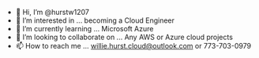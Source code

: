 - 👋 Hi, I’m @hurstw1207
- 👀 I’m interested in ... becoming a Cloud Engineer
- 🌱 I’m currently learning ... Microsoft Azure 
- 💞️ I’m looking to collaborate on ... Any AWS or Azure cloud projects
- 📫 How to reach me ... willie.hurst.cloud@outlook.com or 773-703-0979

<!---
hurstw1207/hurstw1207 is a ✨ special ✨ repository because its `README.md` (this file) appears on your GitHub profile.
You can click the Preview link to take a look at your changes.
--->
